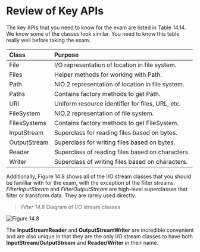 # Review of Key APIs
The key APIs that you need to know for the exam are listed in Table 14.14. We know some of the classes look similar. You need to know
this table really well before taking the exam.

| Class        | Purpose                                          | 
|:-------------|:-------------------------------------------------|
| File         | I/O representation of location in file system.   |
| Files        | Helper methods for working with Path.            |
| Path         | NIO.2 representation of location in file system. |
| Paths        | Contains factory methods to get Path.            |
| URI          | Uniform resource identifier for files, URL, etc. |
| FileSystem   | NIO.2 representation of file system.             |
| FilesSystems | Contains factory methods to get FileSystem.      |
| InputStream  | Superclass for reading files based on bytes.     |
| OutputStream | Superclass for writing files based on bytes.     |
| Reader       | Superclass of reading files based on characters. | 
| Writer       | Superclass of writing files based on characters. |

Additionally, Figure 14.8 shows all of the I/O stream classes that you should be familiar with for the exam, with the exception of the 
filter streams. *FilterInputStream* and *FilterOutputStream* are high-level superclasses that filter or transform data. They are rarely 
used directly.

> *Filter 14.8* Diagram of I/O stream classes

![Figure 14.8](../../CH_14_IO/images/figure14.8.png)

The **InputStreamReader** and **OutputStreamWriter** are incredible convenient and are also unique in that they are the only I/O stream 
classes to have both **InputStream/OutputStream** and **Reader/Writer** in their name.